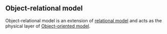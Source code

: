 ## Object-relational model

Object-relational model is an extension of [relational model](relational.md) and acts as the physical layer
of [Object-oriented model](oo.md).